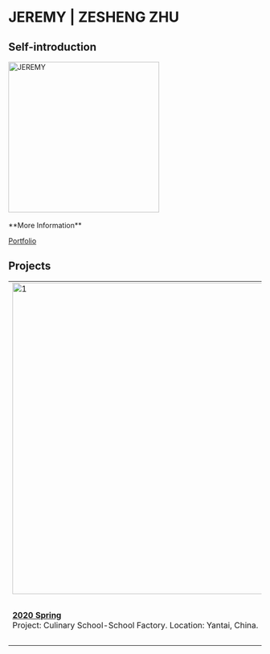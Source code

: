 # JEREMY | ZESHENG ZHU

## Self-introduction
<img alt="JEREMY" src="https://github.com/steenblikrs/2021-Spring-Studio/blob/gh-pages/students/Jeremy/1535130204065%20(2).png?raw=true" width="300">
 <br>  <br> 
**More Information** 

 [Portfolio](https://steenblikrs.github.io/2021-Spring-Studio/students/Jeremy/resume)

## Projects <br>
<table>
<td><a href="https://steenblikrs.github.io/2021-Spring-Studio/students/Corina/2020S">
         <img alt="1" src="https://github.com/steenblikrs/2021-Spring-Studio/blob/gh-pages/students/Corina/2f.png?raw=true" width="620"></a>
      </td>
    <td><a href="https://steenblikrs.github.io/2021-Spring-Studio/students/Corina/2020F">
         <img alt="2" src="https://github.com/steenblikrs/2021-Spring-Studio/blob/gh-pages/students/Corina/3f.jpg?raw=true" width="300"></a>
      </td>
    <td><a href="https://steenblikrs.github.io/2021-Spring-Studio/students/Corina/P">
         <img alt="3" src="https://github.com/steenblikrs/2021-Spring-Studio/blob/gh-pages/students/Corina/P3.jpg?raw=true" width="620"></a>
      </td>
  <tr> <td><strong><a href="https://steenblikrs.github.io/2021-Spring-Studio/students/Corina/2020S/">2020 Spring</a></strong>  <br/>Project: Culinary School-School Factory. Location: Yantai, China.
    </td>
    <td><strong><a href="https://https://steenblikrs.github.io/2021-Spring-Studio/students/Corina/2020F">2020 Fall</a></strong><br/>    
Heterotic Architecture-Hybrid Buildings: Island Leisure Park. Location: Wenzhou, China.</td>
          <td><strong><a href="https://steenblikrs.github.io/2021-Spring-Studio/students/Corina/P">Photograph</a></strong> 
          
   <br>by phone or camera.
  
